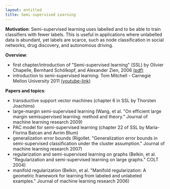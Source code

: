 ```yaml
---
layout: entitled
title: Semi-supervised Learning
---
```


**Motivation**: Semi-supervised learning uses labelled and to be able to train classifiers with fewer labels. This is useful in applications where unlabelled data is abundant, yet labels are scarce, such as node classification in social networks, drug discovery, and autonomous driving.

**Overview**:

- first chapter/introduction of "Semi-supervised learning" (SSL) by Olivier Chapelle, Bernhard Schölkopf, and Alexander Zien, 2006 [(pdf)](http://olivier.chapelle.cc/ssl-book/ssl_toc.pdf)
- introduction to semi-supervised learning: Tom Mitchell - Carnegie Mellon University 2011 [(youtube-link)](https://www.youtube.com/watch?v=OMRlnKupsXM)

**Papers and topics**:

- transductive support vector machines (chapter 6 in SSL by Thorsten Joachims)
- large-margin semi-supervised learning (Wang, et al. "On efficient large margin semisupervised learning: method and theory." Journal of machine learning research 2009)
- PAC model for semi-supervised learning (chapter 22 of SSL by Maria-Florina Balcan and Avrim Blum)
- generalization error bounds (Rigollet. "Generalization error bounds in semi-supervised classification under the cluster assumption." Journal of machine learning research 2007)
- regularization and semi-supervised learning on graphs (Belkin, et al. "Regularization and semi-supervised learning on large graphs." COLT 2004)
- manifold regularization (Belkin, et al. "Manifold regularization: A geometric framework for learning from labeled and unlabeled examples." Journal of machine learning research 2006)
